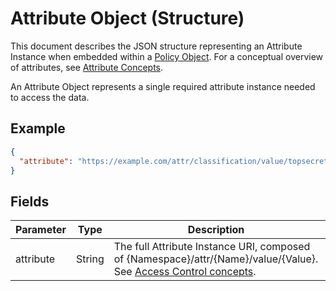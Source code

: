 # Attribute Object (Structure)

This document describes the JSON structure representing an Attribute Instance when embedded within a [Policy Object](./policy_object.md). For a conceptual overview of attributes, see [Attribute Concepts](./attribute_concepts.md).

An Attribute Object represents a single required attribute instance needed to access the data.

## Example

```json
{
  "attribute": "https://example.com/attr/classification/value/topsecret"
}
```
## Fields

| Parameter | Type   | Description                                                                                                                                                                | Required? |
| --------- | ------ | -------------------------------------------------------------------------------------------------------------------------------------------------------------------------- | --------- |
| attribute | String | The full Attribute Instance URI, composed of {Namespace}/attr/{Name}/value/{Value}. See [Access Control concepts](../../concepts/access_control.md). |           |
